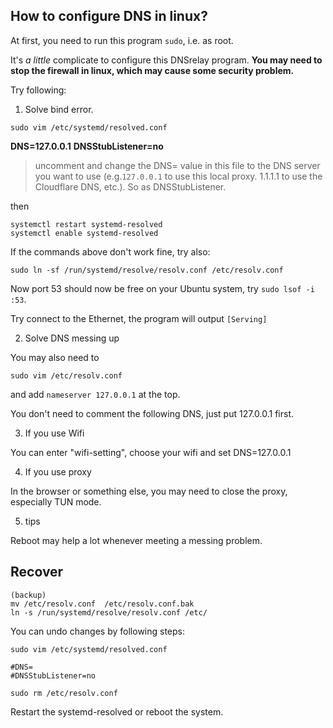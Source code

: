 ## How to configure DNS in linux?

At first, you need to run this program `sudo`, i.e. as root.

It's *a little* complicate to configure this DNSrelay program. **You may need to stop the firewall in linux, which may cause some security problem.**

Try following:

1. Solve bind error.

```
sudo vim /etc/systemd/resolved.conf
```

**DNS=127.0.0.1**
**DNSStubListener=no** 
> uncomment and change the DNS= value in this file to the DNS server you want to use (e.g.`127.0.0.1` to use this local proxy. 1.1.1.1 to use the Cloudflare DNS, etc.). So as DNSStubListener.

then

```
systemctl restart systemd-resolved
systemctl enable systemd-resolved
```

If the commands above don't work fine, try also:

```
sudo ln -sf /run/systemd/resolve/resolv.conf /etc/resolv.conf
```

Now port 53 should now be free on your Ubuntu system, try  `sudo lsof -i :53`.

Try connect to the Ethernet, the program will output
`[Serving]`

2. Solve DNS messing up

You may also need to

```
sudo vim /etc/resolv.conf
```

and add `nameserver 127.0.0.1` at the top.

You don't need to comment the following DNS, just put 127.0.0.1 first.

3. If you use Wifi

You can enter "wifi-setting", choose your wifi and set DNS=127.0.0.1

4. If you use proxy

In the browser or something else, you may need to close the proxy, especially TUN mode.

5. tips

Reboot may help a lot whenever meeting a messing problem.

## Recover

```
(backup)
mv /etc/resolv.conf  /etc/resolv.conf.bak
ln -s /run/systemd/resolve/resolv.conf /etc/
```

You can undo changes by following steps:

```
sudo vim /etc/systemd/resolved.conf

#DNS=
#DNSStubListener=no

sudo rm /etc/resolv.conf
```

Restart the systemd-resolved or reboot the system. 